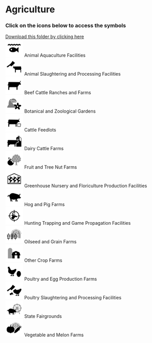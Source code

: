 # Agriculture<br>
### Click on the icons below to access the symbols<br>
<a href='https://minhaskamal.github.io/DownGit/#/home?url=https://github.com/NAPSG/DHS-Symbol-Server/tree/main/dhs-symbol/assets/icons/Infrastructure/Agriculture'>Download this folder by clicking here</a><br><a href='https://github.com/NAPSG/DHS-Symbol-Server/raw/main/dhs-symbol/assets/icons/Infrastructure/Agriculture/icon-LAA.svg'><img src='icon-LAA.svg' width='55'></a> Animal Aquaculture Facilities<br><a href='https://github.com/NAPSG/DHS-Symbol-Server/raw/main/dhs-symbol/assets/icons/Infrastructure/Agriculture/icon-LAB.svg'><img src='icon-LAB.svg' width='55'></a> Animal Slaughtering and Processing Facilities<br><a href='https://github.com/NAPSG/DHS-Symbol-Server/raw/main/dhs-symbol/assets/icons/Infrastructure/Agriculture/icon-LAC.svg'><img src='icon-LAC.svg' width='55'></a> Beef Cattle Ranches and Farms<br><a href='https://github.com/NAPSG/DHS-Symbol-Server/raw/main/dhs-symbol/assets/icons/Infrastructure/Agriculture/icon-LAD.svg'><img src='icon-LAD.svg' width='55'></a> Botanical and Zoological Gardens<br><a href='https://github.com/NAPSG/DHS-Symbol-Server/raw/main/dhs-symbol/assets/icons/Infrastructure/Agriculture/icon-LAE.svg'><img src='icon-LAE.svg' width='55'></a> Cattle Feedlots<br><a href='https://github.com/NAPSG/DHS-Symbol-Server/raw/main/dhs-symbol/assets/icons/Infrastructure/Agriculture/icon-LAF.svg'><img src='icon-LAF.svg' width='55'></a> Dairy Cattle Farms<br><a href='https://github.com/NAPSG/DHS-Symbol-Server/raw/main/dhs-symbol/assets/icons/Infrastructure/Agriculture/icon-LAG.svg'><img src='icon-LAG.svg' width='55'></a> Fruit and Tree Nut Farms<br><a href='https://github.com/NAPSG/DHS-Symbol-Server/raw/main/dhs-symbol/assets/icons/Infrastructure/Agriculture/icon-LAH.svg'><img src='icon-LAH.svg' width='55'></a> Greenhouse Nursery and Floriculture Production Facilities<br><a href='https://github.com/NAPSG/DHS-Symbol-Server/raw/main/dhs-symbol/assets/icons/Infrastructure/Agriculture/icon-LAI.svg'><img src='icon-LAI.svg' width='55'></a> Hog and Pig Farms<br><a href='https://github.com/NAPSG/DHS-Symbol-Server/raw/main/dhs-symbol/assets/icons/Infrastructure/Agriculture/icon-LAJ.svg'><img src='icon-LAJ.svg' width='55'></a> Hunting Trapping and Game Propagation Facilities<br><a href='https://github.com/NAPSG/DHS-Symbol-Server/raw/main/dhs-symbol/assets/icons/Infrastructure/Agriculture/icon-LAK.svg'><img src='icon-LAK.svg' width='55'></a> Oilseed and Grain Farms<br><a href='https://github.com/NAPSG/DHS-Symbol-Server/raw/main/dhs-symbol/assets/icons/Infrastructure/Agriculture/icon-LAL.svg'><img src='icon-LAL.svg' width='55'></a> Other Crop Farms<br><a href='https://github.com/NAPSG/DHS-Symbol-Server/raw/main/dhs-symbol/assets/icons/Infrastructure/Agriculture/icon-LAM.svg'><img src='icon-LAM.svg' width='55'></a> Poultry and Egg Production Farms<br><a href='https://github.com/NAPSG/DHS-Symbol-Server/raw/main/dhs-symbol/assets/icons/Infrastructure/Agriculture/icon-LAN.svg'><img src='icon-LAN.svg' width='55'></a> Poultry Slaughtering and Processing Facilities<br><a href='https://github.com/NAPSG/DHS-Symbol-Server/raw/main/dhs-symbol/assets/icons/Infrastructure/Agriculture/icon-LAO.svg'><img src='icon-LAO.svg' width='55'></a> State Fairgrounds<br><a href='https://github.com/NAPSG/DHS-Symbol-Server/raw/main/dhs-symbol/assets/icons/Infrastructure/Agriculture/icon-LAP.svg'><img src='icon-LAP.svg' width='55'></a> Vegetable and Melon Farms<br>
